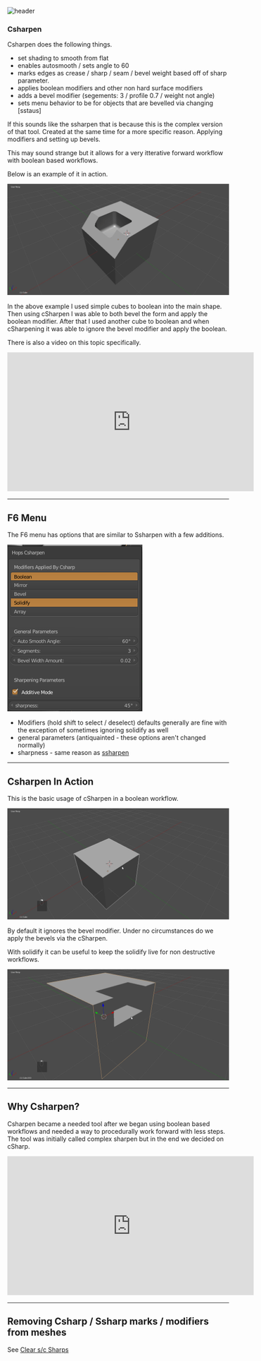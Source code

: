 ![header](img/banner.gif)

### Csharpen

Csharpen does the following things.

- set shading to smooth from flat
- enables autosmooth / sets angle to 60
- marks edges as crease / sharp / seam / bevel weight based off of sharp parameter.
- applies boolean modifiers and other non hard surface modifiers
- adds a bevel modifier (segements: 3 / profile 0.7 / weight not angle)
- sets menu behavior to be for objects that are bevelled via changing [sstaus]

If this sounds like the ssharpen that is because this is the complex version of that tool. Created at the same time for a more specific reason. Applying modifiers and setting up bevels.

This may sound strange but it allows for a very itterative forward workflow with boolean based workflows.

Below is an example of it in action.

![csharpen](img/csharpen/c1.gif)

In the above example I used simple cubes to boolean into the main shape. Then using cSharpen I was able to both bevel the form and apply the boolean modifier. After that I used another cube to boolean and when cSharpening it was able to ignore the bevel modifier and apply the boolean.


There is also a video on this topic specifically.

<iframe width="560" height="315" src="https://www.youtube.com/embed/5lzfHQBel0o" frameborder="0" allowfullscreen></iframe>

---

## F6 Menu

The F6 menu has options that are similar to Ssharpen with a few additions.

![csharpen](img/csharpen/c2.png)

- Modifiers (hold shift to select / deselect) defaults generally are fine with the exception of sometimes ignoring solidify as well
- general parameters (antiquainted - these options aren't changed normally)
- sharpness - same reason as [ssharpen](ssharpen.md)

---

## Csharpen In Action

This is the basic usage of cSharpen in a boolean workflow.

![csharpen](img/csharpen/c3.gif)

By default it ignores the bevel modifier. Under no circumstances do we apply the bevels via the cSharpen.

With solidify it can be useful to keep the solidify live for non destructive workflows.

![csharpen](img/csharpen/c4.gif)

---

## Why Csharpen?

Csharpen became a needed tool after we began using boolean based workflows and needed a way to procedurally work forward with less steps. The tool was initially called complex sharpen but in the end we decided on cSharp.



<iframe width="560" height="315" src="https://www.youtube.com/embed/N-ihUA3VmtA" frameborder="0" allowfullscreen></iframe>

---

## Removing Csharp / Ssharp marks / modifiers from meshes

See [Clear s/c Sharps](clearssharps.md)
